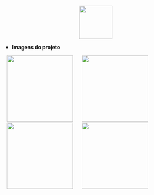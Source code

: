 <p align="center">
  <img src="https://github.com/user-attachments/assets/474d54ed-e51d-44d7-bc4d-394968526a87" width="90px"/>
</p>

* **Imagens do projeto**     

<p align="left">
  <img src="https://github.com/user-attachments/assets/41e2b551-105f-4f72-9d3e-bb504dd03d11" width="180px" hspace="10px"/>
  <img src="https://github.com/user-attachments/assets/e1718784-1f84-4941-a2aa-f3d086efc82b" width="180px" hspace="10px"/>
  <img src="https://github.com/user-attachments/assets/61acd66e-fd10-4397-9237-b2b074c854ee" width="180px" hspace="10px"/>
  <img src="https://github.com/user-attachments/assets/c047b149-cd28-4b2f-b93e-ae34bb70d58f" width="180px" hspace="10px"/>
</p>






